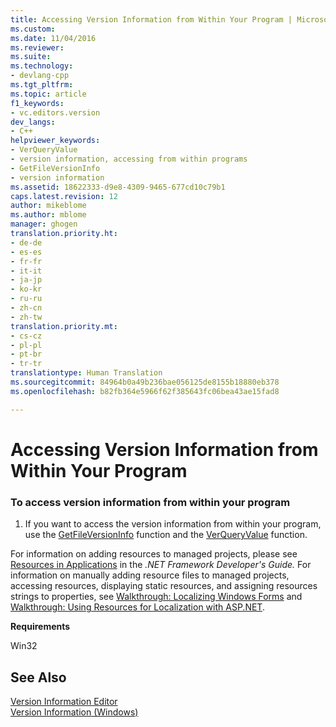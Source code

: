 ```yaml
---
title: Accessing Version Information from Within Your Program | Microsoft Docs
ms.custom: 
ms.date: 11/04/2016
ms.reviewer: 
ms.suite: 
ms.technology:
- devlang-cpp
ms.tgt_pltfrm: 
ms.topic: article
f1_keywords:
- vc.editors.version
dev_langs:
- C++
helpviewer_keywords:
- VerQueryValue
- version information, accessing from within programs
- GetFileVersionInfo
- version information
ms.assetid: 18622333-d9e8-4309-9465-677cd10c79b1
caps.latest.revision: 12
author: mikeblome
ms.author: mblome
manager: ghogen
translation.priority.ht:
- de-de
- es-es
- fr-fr
- it-it
- ja-jp
- ko-kr
- ru-ru
- zh-cn
- zh-tw
translation.priority.mt:
- cs-cz
- pl-pl
- pt-br
- tr-tr
translationtype: Human Translation
ms.sourcegitcommit: 84964b0a49b236bae056125de8155b18880eb378
ms.openlocfilehash: b82fb364e5966f62f385643fc06bea43ae15fad8

---
```

# Accessing Version Information from Within Your Program
### To access version information from within your program  
  
1.  If you want to access the version information from within your program, use the [GetFileVersionInfo](http://msdn.microsoft.com/library/windows/desktop/ms647003.aspx) function and the [VerQueryValue](http://msdn.microsoft.com/library/windows/desktop/ms647464.aspx) function.  
  
 For information on adding resources to managed projects, please see [Resources in Applications](http://msdn.microsoft.com/Library/8ad495d4-2941-40cf-bf64-e82e85825890) in the *.NET Framework Developer's Guide.* For information on manually adding resource files to managed projects, accessing resources, displaying static resources, and assigning resources strings to properties, see [Walkthrough: Localizing Windows Forms](http://msdn.microsoft.com/en-us/9a96220d-a19b-4de0-9f48-01e5d82679e5) and [Walkthrough: Using Resources for Localization with ASP.NET](http://msdn.microsoft.com/Library/bb4e5b44-e2b0-48ab-bbe9-609fb33900b6).  
  
 **Requirements**  
  
 Win32  
  
## See Also  
 [Version Information Editor](../mfc/version-information-editor.md)   
 [Version Information (Windows)](https://msdn.microsoft.com/library/windows/desktop/ms646981.aspx)




<!--HONumber=Jan17_HO1-->


